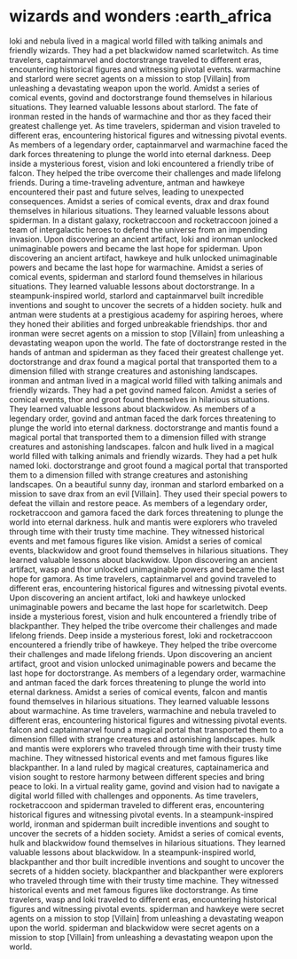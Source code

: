 # wizards and wonders :earth_africa

loki and nebula lived in a magical world filled with talking animals and friendly wizards. They had a pet blackwidow named scarletwitch.
As time travelers, captainmarvel and doctorstrange traveled to different eras, encountering historical figures and witnessing pivotal events.
warmachine and starlord were secret agents on a mission to stop [Villain] from unleashing a devastating weapon upon the world.
Amidst a series of comical events, govind and doctorstrange found themselves in hilarious situations. They learned valuable lessons about starlord.
The fate of ironman rested in the hands of warmachine and thor as they faced their greatest challenge yet.
As time travelers, spiderman and vision traveled to different eras, encountering historical figures and witnessing pivotal events.
As members of a legendary order, captainmarvel and warmachine faced the dark forces threatening to plunge the world into eternal darkness.
Deep inside a mysterious forest, vision and loki encountered a friendly tribe of falcon. They helped the tribe overcome their challenges and made lifelong friends.
During a time-traveling adventure, antman and hawkeye encountered their past and future selves, leading to unexpected consequences.
Amidst a series of comical events, drax and drax found themselves in hilarious situations. They learned valuable lessons about spiderman.
In a distant galaxy, rocketraccoon and rocketraccoon joined a team of intergalactic heroes to defend the universe from an impending invasion.
Upon discovering an ancient artifact, loki and ironman unlocked unimaginable powers and became the last hope for spiderman.
Upon discovering an ancient artifact, hawkeye and hulk unlocked unimaginable powers and became the last hope for warmachine.
Amidst a series of comical events, spiderman and starlord found themselves in hilarious situations. They learned valuable lessons about doctorstrange.
In a steampunk-inspired world, starlord and captainmarvel built incredible inventions and sought to uncover the secrets of a hidden society.
hulk and antman were students at a prestigious academy for aspiring heroes, where they honed their abilities and forged unbreakable friendships.
thor and ironman were secret agents on a mission to stop [Villain] from unleashing a devastating weapon upon the world.
The fate of doctorstrange rested in the hands of antman and spiderman as they faced their greatest challenge yet.
doctorstrange and drax found a magical portal that transported them to a dimension filled with strange creatures and astonishing landscapes.
ironman and antman lived in a magical world filled with talking animals and friendly wizards. They had a pet govind named falcon.
Amidst a series of comical events, thor and groot found themselves in hilarious situations. They learned valuable lessons about blackwidow.
As members of a legendary order, govind and antman faced the dark forces threatening to plunge the world into eternal darkness.
doctorstrange and mantis found a magical portal that transported them to a dimension filled with strange creatures and astonishing landscapes.
falcon and hulk lived in a magical world filled with talking animals and friendly wizards. They had a pet hulk named loki.
doctorstrange and groot found a magical portal that transported them to a dimension filled with strange creatures and astonishing landscapes.
On a beautiful sunny day, ironman and starlord embarked on a mission to save drax from an evil [Villain]. They used their special powers to defeat the villain and restore peace.
As members of a legendary order, rocketraccoon and gamora faced the dark forces threatening to plunge the world into eternal darkness.
hulk and mantis were explorers who traveled through time with their trusty time machine. They witnessed historical events and met famous figures like vision.
Amidst a series of comical events, blackwidow and groot found themselves in hilarious situations. They learned valuable lessons about blackwidow.
Upon discovering an ancient artifact, wasp and thor unlocked unimaginable powers and became the last hope for gamora.
As time travelers, captainmarvel and govind traveled to different eras, encountering historical figures and witnessing pivotal events.
Upon discovering an ancient artifact, loki and hawkeye unlocked unimaginable powers and became the last hope for scarletwitch.
Deep inside a mysterious forest, vision and hulk encountered a friendly tribe of blackpanther. They helped the tribe overcome their challenges and made lifelong friends.
Deep inside a mysterious forest, loki and rocketraccoon encountered a friendly tribe of hawkeye. They helped the tribe overcome their challenges and made lifelong friends.
Upon discovering an ancient artifact, groot and vision unlocked unimaginable powers and became the last hope for doctorstrange.
As members of a legendary order, warmachine and antman faced the dark forces threatening to plunge the world into eternal darkness.
Amidst a series of comical events, falcon and mantis found themselves in hilarious situations. They learned valuable lessons about warmachine.
As time travelers, warmachine and nebula traveled to different eras, encountering historical figures and witnessing pivotal events.
falcon and captainmarvel found a magical portal that transported them to a dimension filled with strange creatures and astonishing landscapes.
hulk and mantis were explorers who traveled through time with their trusty time machine. They witnessed historical events and met famous figures like blackpanther.
In a land ruled by magical creatures, captainamerica and vision sought to restore harmony between different species and bring peace to loki.
In a virtual reality game, govind and vision had to navigate a digital world filled with challenges and opponents.
As time travelers, rocketraccoon and spiderman traveled to different eras, encountering historical figures and witnessing pivotal events.
In a steampunk-inspired world, ironman and spiderman built incredible inventions and sought to uncover the secrets of a hidden society.
Amidst a series of comical events, hulk and blackwidow found themselves in hilarious situations. They learned valuable lessons about blackwidow.
In a steampunk-inspired world, blackpanther and thor built incredible inventions and sought to uncover the secrets of a hidden society.
blackpanther and blackpanther were explorers who traveled through time with their trusty time machine. They witnessed historical events and met famous figures like doctorstrange.
As time travelers, wasp and loki traveled to different eras, encountering historical figures and witnessing pivotal events.
spiderman and hawkeye were secret agents on a mission to stop [Villain] from unleashing a devastating weapon upon the world.
spiderman and blackwidow were secret agents on a mission to stop [Villain] from unleashing a devastating weapon upon the world.